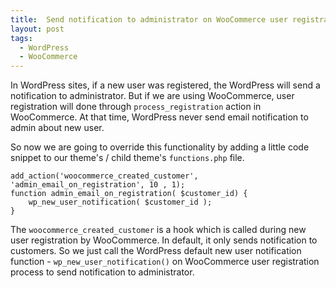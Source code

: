 ```yaml
---
title:  Send notification to administrator on WooCommerce user registration
layout: post
tags:
  - WordPress
  - WooCommerce
---
```


In WordPress sites, if a new user was registered, the WordPress will send a notification to administrator. But if we are using WooCommerce, user registration will done through `process_registration` action in WooCommerce. At that time, WordPress never send email notification to admin about new user.

So now we are going to override this functionality by adding a little code snippet to our theme's / child theme's `functions.php` file.

	add_action('woocommerce_created_customer', 'admin_email_on_registration', 10 , 1);
	function admin_email_on_registration( $customer_id) {
		wp_new_user_notification( $customer_id );
	}

The `woocommerce_created_customer` is a hook which is called during new user registration by WooCommerce. In default, it only sends notification to customers. So we just call the WordPress default new user notification function - `wp_new_user_notification()` on WooCommerce user registration process to send notification to administrator.
